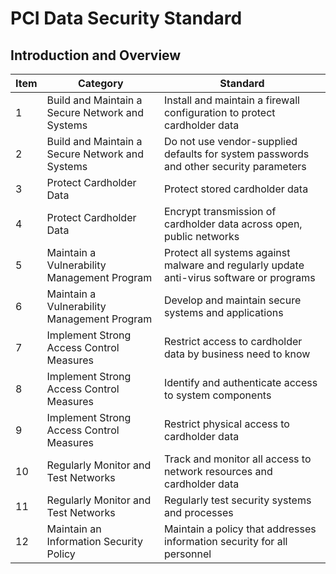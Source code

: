 # PCI Data Security Standard

## Introduction and Overview

| Item | Category | Standard |
| -- | -- | -- |
| 1 | Build and Maintain a Secure Network and Systems | Install and maintain a firewall configuration to protect cardholder data |
| 2 | Build and Maintain a Secure Network and Systems | Do not use vendor-supplied defaults for system passwords and other security parameters |
| 3 | Protect Cardholder Data | Protect stored cardholder data |
| 4 | Protect Cardholder Data | Encrypt transmission of cardholder data across open, public networks |
| 5 | Maintain a Vulnerability Management Program | Protect all systems against malware and regularly update anti-virus software or programs |
| 6| Maintain a Vulnerability Management Program | Develop and maintain secure systems and applications |
| 7 | Implement Strong Access Control Measures | Restrict access to cardholder data by business need to know |
| 8 | Implement Strong Access Control Measures | Identify and authenticate access to system components |
| 9 | Implement Strong Access Control Measures | Restrict physical access to cardholder data |
| 10 | Regularly Monitor and Test Networks | Track and monitor all access to network resources and cardholder data |
| 11 | Regularly Monitor and Test Networks | Regularly test security systems and processes |
| 12 | Maintain an Information Security Policy | Maintain a policy that addresses information security for all personnel |
